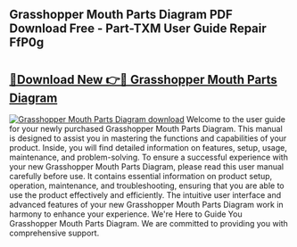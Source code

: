 ## Grasshopper Mouth Parts Diagram PDF Download Free - Part-TXM User Guide Repair FfP0g

# <h2><a href="http://dfk88a3.blite.top/?on=Grasshopper+Mouth+Parts+Diagram">🔗Download New 👉🔴 Grasshopper Mouth Parts Diagram</a></h2>

[![Grasshopper Mouth Parts Diagram download](https://i.imgur.com/lujVjoI.png)](http://dfk88a3.blite.top/?on=Grasshopper+Mouth+Parts+Diagram)
Welcome to the user guide for your newly purchased Grasshopper Mouth Parts Diagram. This manual is designed to assist you in mastering the functions and capabilities of your product. Inside, you will find detailed information on features, setup, usage, maintenance, and problem-solving. To ensure a successful experience with your new Grasshopper Mouth Parts Diagram, please read this user manual carefully before use. It contains essential information on product setup, operation, maintenance, and troubleshooting, ensuring that you are able to use the product effectively and efficiently. The intuitive user interface and advanced features of your new Grasshopper Mouth Parts Diagram work in harmony to enhance your experience. We're Here to Guide You Grasshopper Mouth Parts Diagram. We are committed to providing you with comprehensive support.
